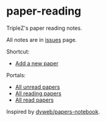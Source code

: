# paper-reading
TripleZ's paper reading notes.

All notes are in [issues](https://github.com/Triple-Z/paper-reading/issues) page.

Shortcut:
- [Add a new paper](https://github.com/Triple-Z/paper-reading/issues/new)

Portals:
- [All unread papers](https://github.com/Triple-Z/paper-reading/issues?q=is%3Aissue+label%3Astatus%2Funread)
- [All reading papers](https://github.com/Triple-Z/paper-reading/issues?q=is%3Aissue+label%3Astatus%2Freading)
- [All read papers](https://github.com/Triple-Z/paper-reading/issues?q=is%3Aissue+label%3Astatus%2Fdone)

Inspired by [dyweb/papers-notebook](https://github.com/dyweb/papers-notebook).
